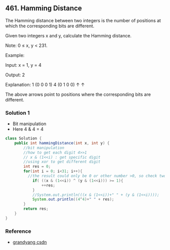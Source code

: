 ## 461. Hamming Distance
The Hamming distance between two integers is the number of positions at which the corresponding bits are different.

Given two integers x and y, calculate the Hamming distance.

Note:
0 ≤ x, y < 231.

Example:

Input: x = 1, y = 4

Output: 2

Explanation:
1   (0 0 0 1)
4   (0 1 0 0)
       ↑   ↑

The above arrows point to positions where the corresponding bits are different.

### Solution 1
- Bit manipulation
- Here 4 & 4 = 4
```java
class Solution {
    public int hammingDistance(int x, int y) {
        //bit manipulation
        //how to get each digit 4>>1
        // x & (1<<i) : get specific digit
        //using xor to get different digit
        int res = 0;
        for(int i = 0; i<31; i++){
          //the result could only be 0 or other number >0, so check two cases
            if( ((x & (1<<i)) ^ (y & (1<<i))) >= 1){
                ++res;
            }
            //System.out.println(((x & (1<<i))+" " + (y & (1<<i))));
            System.out.println((4^4)+" " + res);
        }
        return res;
    }
}
```

### Reference
- [grandyang csdn](https://www.cnblogs.com/grandyang/p/6201215.html)
